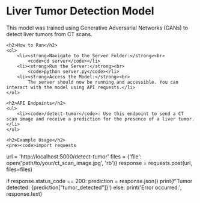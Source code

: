  <h1>Liver Tumor Detection Model</h1>
    <p>This model was trained using Generative Adversarial Networks (GANs) to detect liver tumors from CT scans.</p>

    <h2>How to Run</h2>
    <ol>
        <li><strong>Navigate to the Server Folder:</strong><br>
            <code>cd server</code></li>
        <li><strong>Run the Server:</strong><br>
            <code>python server.py</code></li>
        <li><strong>Access the Model:</strong><br>
            The server should now be running and accessible. You can interact with the model using API requests.</li>
    </ol>

    <h2>API Endpoints</h2>
    <ul>
        <li><code>/detect-tumor</code>: Use this endpoint to send a CT scan image and receive a prediction for the presence of a liver tumor.</li>
    </ul>

    <h2>Example Usage</h2>
    <pre><code>import requests

url = 'http://localhost:5000/detect-tumor'
files = {'file': open('path/to/your/ct_scan_image.jpg', 'rb')}
response = requests.post(url, files=files)

if response.status_code == 200:
    prediction = response.json()
    print(f'Tumor detected: {prediction["tumor_detected"]}')
else:
    print('Error occurred:', response.text)
</code></pre>
